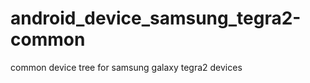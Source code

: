 android_device_samsung_tegra2-common
====================================

common device tree for samsung galaxy tegra2 devices